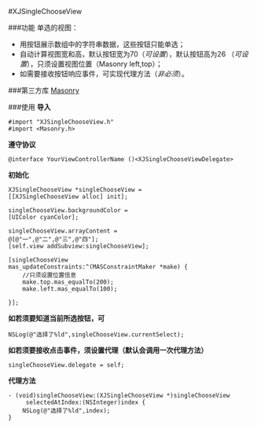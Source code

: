 #XJSingleChooseView


###功能
单选的视图：

* 用按钮展示数组中的字符串数据，这些按钮只能单选；
* 自动计算视图宽和高，默认按钮宽为70（*可设置*），默认按钮高为26
 （*可设置*），只须设置视图位置（Masonry left,top）；
* 如需要接收按钮响应事件，可实现代理方法（*非必须*）。

###第三方库
[Masonry][Masory]

[Masory]: https://github.com/SnapKit/Masonry

###使用
**导入**

	#import "XJSingleChooseView.h"
	#import <Masonry.h>
**遵守协议**

	@interface YourViewControllerName ()<XJSingleChooseViewDelegate>


**初始化**

	XJSingleChooseView *singleChooseView =
	[[XJSingleChooseView alloc] init];
    
    singleChooseView.backgroundColor = 
    [UIColor cyanColor];
    
    singleChooseView.arrayContent = 
    @[@"一",@"二",@"三",@"四"];
    [self.view addSubview:singleChooseView];
    
    [singleChooseView 
    mas_updateConstraints:^(MASConstraintMaker *make) {
        //只须设置位置信息
        make.top.mas_equalTo(200);
        make.left.mas_equalTo(100);
        
    }];
**如若须要知道当前所选按钮，可**
	
	NSLog(@"选择了%ld",singleChooseView.currentSelect);

**如若须要接收点击事件，须设置代理（默认会调用一次代理方法）**

	singleChooseView.delegate = self;
**代理方法**

	- (void)singleChooseView:(XJSingleChooseView *)singleChooseView
         selectedAtIndex:(NSInteger)index {
    	NSLog(@"选择了%ld",index);
	}

